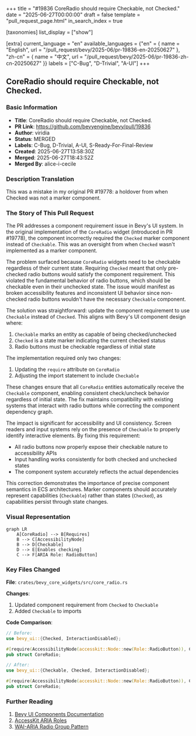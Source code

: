 +++
title = "#19836 CoreRadio should require Checkable, not Checked."
date = "2025-06-27T00:00:00"
draft = false
template = "pull_request_page.html"
in_search_index = true

[taxonomies]
list_display = ["show"]

[extra]
current_language = "en"
available_languages = {"en" = { name = "English", url = "/pull_request/bevy/2025-06/pr-19836-en-20250627" }, "zh-cn" = { name = "中文", url = "/pull_request/bevy/2025-06/pr-19836-zh-cn-20250627" }}
labels = ["C-Bug", "D-Trivial", "A-UI"]
+++

## CoreRadio should require Checkable, not Checked.

### Basic Information
- **Title**: CoreRadio should require Checkable, not Checked.
- **PR Link**: https://github.com/bevyengine/bevy/pull/19836
- **Author**: viridia
- **Status**: MERGED
- **Labels**: C-Bug, D-Trivial, A-UI, S-Ready-For-Final-Review
- **Created**: 2025-06-27T13:58:30Z
- **Merged**: 2025-06-27T18:43:52Z
- **Merged By**: alice-i-cecile

### Description Translation
This was a mistake in my original PR #19778: a holdover from when Checked was not a marker component.

### The Story of This Pull Request

The PR addresses a component requirement issue in Bevy's UI system. In the original implementation of the `CoreRadio` widget (introduced in PR #19778), the component incorrectly required the `Checked` marker component instead of `Checkable`. This was an oversight from when `Checked` wasn't implemented as a marker component.

The problem surfaced because `CoreRadio` widgets need to be checkable regardless of their current state. Requiring `Checked` meant that only pre-checked radio buttons would satisfy the component requirement. This violated the fundamental behavior of radio buttons, which should be checkable even in their unchecked state. The issue would manifest as broken accessibility features and inconsistent UI behavior since non-checked radio buttons wouldn't have the necessary `Checkable` component.

The solution was straightforward: update the component requirement to use `Checkable` instead of `Checked`. This aligns with Bevy's UI component design where:
1. `Checkable` marks an entity as capable of being checked/unchecked
2. `Checked` is a state marker indicating the current checked status
3. Radio buttons must be checkable regardless of initial state

The implementation required only two changes:
1. Updating the `require` attribute on `CoreRadio`
2. Adjusting the import statement to include `Checkable`

These changes ensure that all `CoreRadio` entities automatically receive the `Checkable` component, enabling consistent check/uncheck behavior regardless of initial state. The fix maintains compatibility with existing systems that interact with radio buttons while correcting the component dependency graph.

The impact is significant for accessibility and UI consistency. Screen readers and input systems rely on the presence of `Checkable` to properly identify interactive elements. By fixing this requirement:
- All radio buttons now properly expose their checkable nature to accessibility APIs
- Input handling works consistently for both checked and unchecked states
- The component system accurately reflects the actual dependencies

This correction demonstrates the importance of precise component semantics in ECS architectures. Marker components should accurately represent capabilities (`Checkable`) rather than states (`Checked`), as capabilities persist through state changes.

### Visual Representation

```mermaid
graph LR
    A[CoreRadio] --> B[Requires]
    B --> C[AccessibilityNode]
    B --> D[Checkable]
    D --> E[Enables checking]
    C --> F[ARIA Role: RadioButton]
```

### Key Files Changed

**File**: `crates/bevy_core_widgets/src/core_radio.rs`

**Changes**: 
1. Updated component requirement from `Checked` to `Checkable`
2. Added `Checkable` to imports

**Code Comparison**:
```rust
// Before:
use bevy_ui::{Checked, InteractionDisabled};

#[require(AccessibilityNode(accesskit::Node::new(Role::RadioButton)), Checked)]
pub struct CoreRadio;

// After:
use bevy_ui::{Checkable, Checked, InteractionDisabled};

#[require(AccessibilityNode(accesskit::Node::new(Role::RadioButton)), Checkable)]
pub struct CoreRadio;
```

### Further Reading
1. [Bevy UI Components Documentation](https://docs.rs/bevy_ui/latest/bevy_ui/)
2. [AccessKit ARIA Roles](https://accesskit.dev/api/accesskit/struct.Role.html)
3. [WAI-ARIA Radio Group Pattern](https://www.w3.org/WAI/ARIA/apg/patterns/radio/)